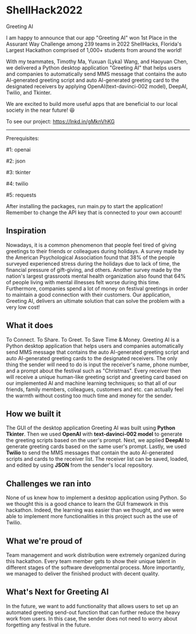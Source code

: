 # ShellHack2022

Greeting AI

I am happy to announce that our app "Greeting AI" won 1st Place in the Assurant Way Challenge among 239 teams in 2022 ShellHacks, Florida's Largest Hackathon comprised of 1,000+ students from around the world!

With my teammates, Timothy Ma, Yuxuan (Lyka) Wang, and Haoyuan Chen, we delivered a Python desktop application "Greeting AI" that helps users and companies to automatically send MMS message that contains the auto AI-generated greeting script and auto AI-generated greeting card to the designated receivers by applying OpenAI(text-davinci-002 model), DeepAI, Twilio, and Tkinter.

We are excited to build more useful apps that are beneficial to our local society in the near future! 😆

To see our project:
https://lnkd.in/gMknVhKG

----------------------------------------------------------------------------------------------------------------------------------------



Prerequisites:

#1: openai

#2: json

#3: tkinter

#4: twilio

#5: requests


After installing the packages, run main.py to start the application!
Remember to change the API key that is connected to your own account!






## Inspiration 
Nowadays, it is a common phenomenon that people feel tired of giving greetings to their friends or colleagues during holidays. A survey made by the American Psychological Association found that 38% of the people surveyed experienced stress during the holidays due to lack of time, the financial pressure of gift-giving, and others. Another survey made by the nation's largest grassroots mental health organization also found that 64% of people living with mental illnesses felt worse during this time. Furthermore, companies spend a lot of money on festival greetings in order to maintain a good connection with their customers. Our application, Greeting AI, delivers an ultimate solution that can solve the problem with a very low cost!

## What it does
To Connect. To Share. To Greet. To Save Time & Money. Greeting AI is a Python desktop application that helps users and companies automatically send MMS message that contains the auto AI-generated greeting script and auto AI-generated greeting cards to the designated receivers. The only thing the sender will need to do is input the receiver's name, phone number, and a prompt about the festival such as "Christmas". Every receiver then will receive a unique human-like greeting script and greeting card based on our implemented AI and machine learning techniques; so that all of our friends, family members, colleagues, customers and etc. can actually feel the warmth without costing too much time and money for the sender.

## How we built it
The GUI of the desktop application Greeting AI was built using **Python Tkinter**. Then we used **OpenAI** with **text-davinci-002 model** to generate the greeting scripts based on the user's prompt. Next, we applied **DeepAI** to generate greeting cards based on the same user's prompt. Lastly, we used **Twilio** to send the MMS messages that contain the auto AI-generated scripts and cards to the receiver list. The receiver list can be saved, loaded, and edited by using **JSON** from the sender's local repository.

## Challenges we ran into
None of us knew how to implement a desktop application using Python. So we thought this is a good chance to learn the GUI framework in this hackathon. Indeed, the learning was easier than we thought, and we were able to implement more functionalities in this project such as the use of Twilio.

## What we're proud of 
Team management and work distribution were extremely organized during this hackathon. Every team member gets to show their unique talent in different stages of the software developmental process. More importantly, we managed to deliver the finished product with decent quality.

## What's Next for Greeting AI
In the future, we want to add functionality that allows users to set up an automated greeting send-out function that can further reduce the heavy work from users. In this case, the sender does not need to worry about forgetting any festival in the future.  





